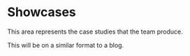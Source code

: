 Showcases
=========

This area represents the case studies that the team produce. 

This will be on a similar format to a blog.